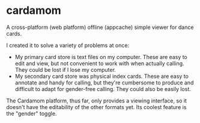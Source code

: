 cardamom
========

A cross-platform (web platform) offline (appcache) simple viewer for dance cards.

I created it to solve a variety of problems at once:
- My primary card store is text files on my computer. These are easy to edit and view, but not convenient to work with when actually calling. They could be lost if I lose my computer.
- My secondary card store was physical index cards. These are easy to annotate and handy for calling, but they're cumbersome to produce and difficult to adapt for gender-free calling. They could also be easily lost.

The Cardamom platform, thus far, only provides a viewing interface, so it doesn't have the editability of the other formats yet. Its coolest feature is the "gender" toggle.
